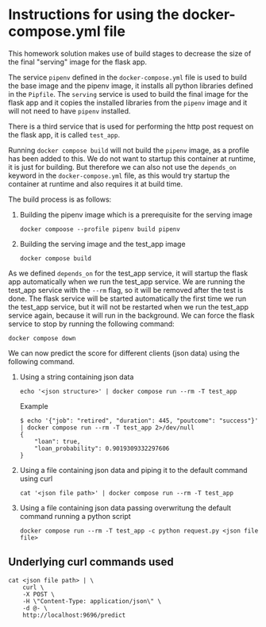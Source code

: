 # Instructions for using the docker-compose.yml file

This homework solution makes use of build stages to decrease the size of the final "serving" image for the flask app.

The service `pipenv` defined in the `docker-compose.yml` file is used to build the base image and the pipenv image, it installs all python libraries defined in the `Pipfile`. The `serving` service is used to build the final image for the flask app and it copies the installed libraries from the `pipenv` image and it will not need to have `pipenv` installed.

There is a third service that is used for performing the http post request on the flask app, it is called `test_app`.

Running `docker compose build` will not build the `pipenv` image, as a profile has been added to this. We do not want to startup this container at runtime, it is just for building. But therefore we can also not use the `depends_on` keyword in the `docker-compose.yml` file, as this would try startup the container at runtime and also requires it at build time.

The build process is as follows:

1. Building the pipenv image which is a prerequisite for the serving image	 
    ```shell
    docker compoose --profile pipenv build pipenv
    ```	

1. Building the serving image and the test_app image
    ```shell
    docker compose build
    ```

As we defined `depends_on` for the test_app service, it will startup the flask app automatically when we run the test_app service. We are running the test_app service with the `--rm` flag, so it will be removed after the test is done. The flask service will be started automatically the first time we run the test_app service, but it will not be restarted when we run the test_app service again, because it will run in the background. We can force the flask service to stop by running the following command:

```shell
docker compose down
```

We can now predict the score for different clients (json data) using the following command.


1. Using a string containing json data
    ```shell 
    echo '<json structure>' | docker compose run --rm -T test_app
    ``` 

    Example
    ```shell
    $ echo '{"job": "retired", "duration": 445, "poutcome": "success"}' | docker compose run --rm -T test_app 2>/dev/null
    {
        "loan": true,
        "loan_probability": 0.9019309332297606
    }
    ```

1. Using a file containing json data and piping it to the default command using curl
    ```shell 
    cat '<json file path>' | docker compose run --rm -T test_app
    ``` 

1. Using a file containing json data passing overwritung the default command running a python script
    ```shell 
    docker compose run --rm -T test_app -c python request.py <json file file>
    ``` 


## Underlying curl commands used

```shell	
cat <json file path> | \
    curl \
    -X POST \
    -H \"Content-Type: application/json\" \
    -d @- \
    http://localhost:9696/predict 
```


